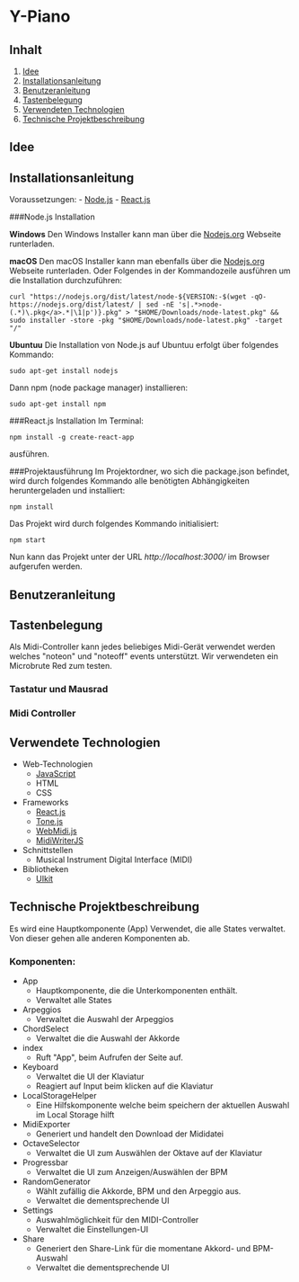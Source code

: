 #  Y-Piano

## Inhalt
1. [Idee](#idee)
2. [Installationsanleitung](#installationsanleitung)
3. [Benutzeranleitung](#benutzeranleitung)
4. [Tastenbelegung ](#tastenbelegung )
5. [Verwendeten Technologien](#verwendete-technologien)
6. [Technische Projektbeschreibung](#technische-projektbeschreibung)

## Idee

## Installationsanleitung

Voraussetzungen:
	- [Node.js](https://nodejs.org/)
	- [React.js](https://reactjs.org/)

###Node.js Installation

**Windows**
Den Windows Installer kann man über die [Nodejs.org](https://nodejs.org/en/download/) Webseite runterladen.

**macOS**
Den macOS Installer kann man ebenfalls über die [Nodejs.org](https://nodejs.org/en/download/) Webseite runterladen.
Oder Folgendes in der Kommandozeile ausführen um die Installation durchzuführen:
```
curl "https://nodejs.org/dist/latest/node-${VERSION:-$(wget -qO- https://nodejs.org/dist/latest/ | sed -nE 's|.*>node-(.*)\.pkg</a>.*|\1|p')}.pkg" > "$HOME/Downloads/node-latest.pkg" && sudo installer -store -pkg "$HOME/Downloads/node-latest.pkg" -target "/"
```

**Ubuntuu**
Die Installation von Node.js auf Ubuntuu erfolgt über folgendes Kommando:
```
sudo apt-get install nodejs
```
Dann npm (node package manager) installieren:
```
sudo apt-get install npm
```

###React.js Installation
Im Terminal:
```
npm install -g create-react-app
```
ausführen.

###Projektausführung
Im Projektordner, wo sich die package.json befindet, wird durch folgendes Kommando alle benötigten Abhängigkeiten heruntergeladen und installiert:
```
npm install
```

Das Projekt wird durch folgendes Kommando initialisiert:
```
npm start
```

Nun kann das Projekt unter der URL _http://localhost:3000/_ im Browser aufgerufen werden.

## Benutzeranleitung
## Tastenbelegung 
Als Midi-Controller kann jedes beliebiges Midi-Gerät verwendet werden welches "noteon" und "noteoff" events unterstützt. Wir verwendeten ein Microbrute Red zum testen.
### Tastatur und Mausrad
### Midi Controller
## Verwendete Technologien
- Web-Technologien
	 - [JavaScript](https://www.javascript.com/)
	 - HTML
	 - CSS
 - Frameworks
	 - [React.js](https://reactjs.org/)
	 - [Tone.js](https://tonejs.github.io/)
	 - [WebMidi.js](http://djipco.github.io/webmidi/latest/classes/WebMidi.html)
	 - [MidiWriterJS](https://www.npmjs.com/package/midi-writer-js)
 - Schnittstellen
	 - Musical Instrument Digital Interface (MIDI)
 - Bibliotheken
	 - [UIkit](https://getuikit.com/)

## Technische Projektbeschreibung
Es wird eine Hauptkomponente (App) Verwendet, die alle States verwaltet. Von dieser gehen alle anderen Komponenten ab.
### Komponenten:
 - App
	 - Hauptkomponente, die die Unterkomponenten enthält.
	 - Verwaltet alle States
 - Arpeggios
	 - Verwaltet die Auswahl der Arpeggios
 - ChordSelect
	 - Verwaltet die die Auswahl der Akkorde
 - index
	 - Ruft "App", beim Aufrufen der Seite auf.
 - Keyboard
	 - Verwaltet die UI der Klaviatur
	 - Reagiert auf Input beim klicken auf die Klaviatur
 - LocalStorageHelper
	 - Eine Hilfskomponente welche beim speichern der aktuellen Auswahl im Local Storage hilft
 - MidiExporter
	 - Generiert und handelt den Download der Mididatei
 - OctaveSelector
	 - Verwaltet die UI zum Auswählen der Oktave auf der Klaviatur
 - Progressbar
	 - Verwaltet die UI zum Anzeigen/Auswählen der BPM
 - RandomGenerator
	 - Wählt zufällig die Akkorde, BPM und den Arpeggio aus.
	 - Verwaltet die dementsprechende UI
 - Settings
	 - Auswahlmöglichkeit für den MIDI-Controller
	 - Verwaltet die Einstellungen-UI 
 - Share
	 - Generiert den Share-Link für die momentane Akkord- und BPM-Auswahl
	 - Verwaltet die dementsprechende UI

